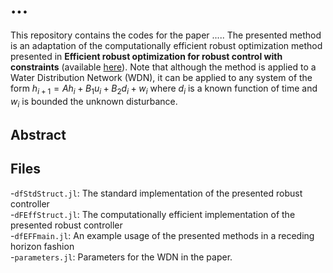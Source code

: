 # ...

This repository contains the codes for the paper ..... The presented method is an adaptation of the computationally efficient robust optimization method presented in __Efficient robust optimization for robust control
with constraints__ (available [here](https://link.springer.com/article/10.1007/s10107-007-0096-6)). Note that although the method is applied to a Water Distribution Network (WDN), it can be applied to any system of the form $` h_{i+1}= Ah_i + B_{1}u_i + B_{2} d_{i} + w_i`$ where $`d_{i}`$ is a known function of time and $`w_i`$ is bounded the unknown disturbance.
## Abstract

## Files
-`dfStdStruct.jl`: The standard implementation of the presented robust controller <br /> 
-`dFEffStruct.jl`: The computationally efficient implementation of the presented robust controller <br />
-`dfEFFmain.jl`: An example usage of the presented methods in a receding horizon fashion <br />
-`parameters.jl`: Parameters for the WDN in the paper.



